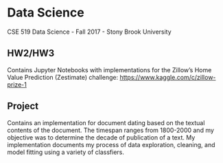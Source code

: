 # Data Science
CSE 519 Data Science - Fall 2017 - Stony Brook University

## HW2/HW3 
Contains Jupyter Notebooks with implementations for the Zillow’s Home Value Prediction (Zestimate) challenge: https://www.kaggle.com/c/zillow-prize-1

## Project
Contains an implementation for document dating based on the textual contents of the document.  The timespan ranges from 1800-2000 and my objective was to determine the decade of publication of a text.  My implementation documents my process of data exploration, cleaning, and model fitting using a variety of classfiers.
